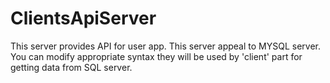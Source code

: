 # ClientsApiServer
This server provides API for user app. This server appeal to MYSQL server. You can modify appropriate syntax they will be used by 'client' part for getting data from SQL server.
